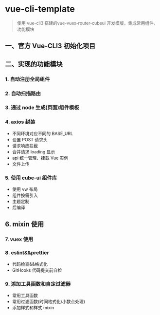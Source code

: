 # vue-cli-template
> 使用 vue-cli3 搭建的vue-vuex-router-cubeui 开发模版，集成常用组件，功能模块

## 一、官方 Vue-CLI3 初始化项目

## 二、实现的功能模块

### 1. 自动注册全局组件

### 2. 自动扫描路由

### 3. 通过 node 生成(页面)组件模板

### 4. axios 封装

- 不同环境对应不同的 BASE_URL
- 设置 POST 请求头
- 请求响应拦截
- 合并请求 loading 显示
- api 统一管理、挂载 Vue 实例
- 文件上传

### 5. 使用 cube-ui 组件库

- 使用 vw 布局
- 组件按需引入
- 主题定制
- 后编译
  
## 6. mixin 使用

### 7. vuex 使用

### 8. eslint&&prettier

- 代码检查&&格式化
- GitHooks 代码提交前自检

### 9. 添加工具函数和自定过滤器

- 常用工具函数
- 常用过滤函数(时间格式化/小数点处理)
- 添加样式和样式 mixin

